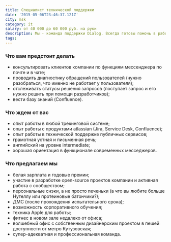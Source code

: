 ```yaml
---
title: Специалист технической поддержки
date: '2015-05-06T23:46:37.121Z'
city: msk
category: it
salary: от 40 000 до 60 000 руб. на руки
description: Мы - команда поддержки Dialog. Всегда готовы помочь в работе с нашим мессенджером, объяснить, научить. Если что-то сломалось - не беда, пишите нам, мы всегда на связи. В нашу быстрорастущую команду ищем Специалиста технической поддержки (1-я линия), который умеет и знает как работать с пользователями, внимателен и может вникнуть в суть проблемы.
tags:
---
```


### Что вам предстоит делать

- консультировать клиентов компании по функциям мессенджера по почте и в чате;
- проводить диагностику обращений пользователей (нужно разобраться, что именно не работает у пользователя);
- отслеживать статусы решения запросов (поступает запрос и его нужно решить при помощи разработчиков);
- вести базу знаний (Confluence).

### Что ждем от вас

- опыт работы в любой трекинговой системе;
- опыт работы с продуктами atlassian (Jira, Service Desk, Confluence);
- опыт работы в технической поддержке публичных сервисов;
- грамотная устная и письменная речь;
- английский на уровне intermediate;
- хорошая ориентация в функционале современных месседжеров.

### Что предлагаем мы

- белая зарплата и годовые премии;
- участие в разработке open-source проектов компании и активная работа с сообществом;
- персональные снэки, а не просто печеньки (а что вы любите больше Нутеллу или протеиновые батончики?);
- ДМС (после прохождения испытательного срока);
- возможность корпоративного обучения;
- техника Apple для работы;
- фитнес в новом зале недалеко от офиса;
- волшебный офис с собственным дизайнерским проектом в пешей доступности от метро Кутузовская;
- супер-адекватная и профессиональная команда.
